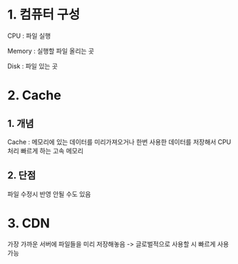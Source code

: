 # 1. 컴퓨터 구성

CPU : 파일 실행

Memory : 실행할 파일 올리는 곳

Disk : 파일 있는 곳



# 2. Cache

## 1. 개념

Cache : 메모리에 있는 데이터를 미리가져오거나 한번 사용한 데이터를 저장해서 CPU 처리 빠르게 하는 고속 메모리



## 2. 단점

파일 수정시 반영 안될 수도 있음



# 3. CDN

가장 가까운 서버에 파일들을 미리 저장해놓음 -> 글로벌적으로 사용할 시 빠르게 사용가능